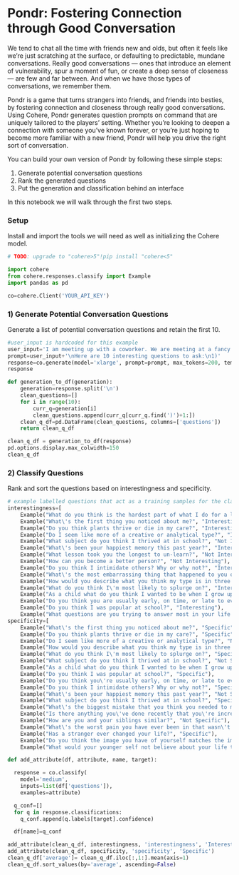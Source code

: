 # Pondr: Fostering Connection through Good Conversation

We tend to chat all the time with friends new and olds, but often it feels like we’re just scratching at the surface, or defaulting to predictable, mundane conversations. Really good conversations — ones that introduce an element of vulnerability, spur a moment of fun, or create a deep sense of closeness — are few and far between. And when we have those types of conversations, we remember them.

Pondr is a game that turns strangers into friends, and friends into besties, by fostering connection and closeness through really good conversations. Using Cohere, Pondr generates question prompts on command that are uniquely tailored to the players’ setting. Whether you’re looking to deepen a connection with someone you’ve known forever, or you’re just hoping to become more familiar with a new friend, Pondr will help you drive the right sort of conversation.

You can build your own version of Pondr by following these simple steps: 

1. Generate potential conversation questions
2. Rank the generated questions
3. Put the generation and classification behind an interface

In this notebook we will walk through the first two steps.


### Setup
Install and import the tools we will need as well as initializing the Cohere model.


```python
# TODO: upgrade to "cohere>5"!pip install "cohere<5"
```


```python
import cohere
from cohere.responses.classify import Example
import pandas as pd
```


```python
co=cohere.Client('YOUR_API_KEY')
```

### 1) Generate Potential Conversation Questions
Generate a list of potential conversation questions and retain the first 10.


```python
#user_input is hardcoded for this example
user_input='I am meeting up with a coworker. We are meeting at a fancy restaurant. I wanna ask some interesting questions. These questions should be deep.'
prompt=user_input+'\nHere are 10 interesting questions to ask:\n1)'
response=co.generate(model='xlarge', prompt=prompt, max_tokens=200, temperature=5).generations[0].text
response
```


```python
def generation_to_df(generation):
    generation=response.split('\n')
    clean_questions=[]
    for i in range(10):
        curr_q=generation[i]
        clean_questions.append(curr_q[curr_q.find(')')+1:])
    clean_q_df=pd.DataFrame(clean_questions, columns=['questions'])
    return clean_q_df
```


```python
clean_q_df = generation_to_df(response)
pd.options.display.max_colwidth=150
clean_q_df
```

### 2) Classify Questions
Rank and sort the questions based on interestingness and specificity.


```python
# example labelled questions that act as a training samples for the classification
interestingness=[
    Example("What do you think is the hardest part of what I do for a living?", "Not Interesting"), 
    Example("What\'s the first thing you noticed about me?", "Interesting"), 
    Example("Do you think plants thrive or die in my care?", "Interesting"), 
    Example("Do I seem like more of a creative or analytical type?", "Interesting"), 
    Example("What subject do you think I thrived at in school?", "Not Interesting"), 
    Example("What\'s been your happiest memory this past year?", "Interesting"), 
    Example("What lesson took you the longest to un-learn?", "Not Interesting"), 
    Example("How can you become a better person?", "Not Interesting"), 
    Example("Do you think I intimidate others? Why or why not?", "Interesting"), 
    Example("What\'s the most embarrassing thing that happened to you on a date?", "Not Interesting"), 
    Example("How would you describe what you think my type is in three words?", "Interesting"), 
    Example("What do you think I\'m most likely to splurge on?", "Interesting"), 
    Example("As a child what do you think I wanted to be when I grow up?", "Interesting"), 
    Example("Do you think you are usually early, on time, or late to events?", "Not Interesting"), 
    Example("Do you think I was popular at school?", "Interesting"), 
    Example("What questions are you trying to answer most in your life right now?", "Not Interesting")]
specificity=[
    Example("What\'s the first thing you noticed about me?", "Specific"), 
    Example("Do you think plants thrive or die in my care?", "Specific"), 
    Example("Do I seem like more of a creative or analytical type?", "Not Specific"), 
    Example("How would you describe what you think my type is in three words?", "Not Specific"), 
    Example("What do you think I\'m most likely to splurge on?", "Specific"), 
    Example("What subject do you think I thrived at in school?", "Not Specific"), 
    Example("As a child what do you think I wanted to be when I grow up?", "Specific"), 
    Example("Do you think I was popular at school?", "Specific"), 
    Example("Do you think you\'re usually early, on time, or late to events?", "Specific"), 
    Example("Do you think I intimidate others? Why or why not?", "Specific"), 
    Example("What\'s been your happiest memory this past year?", "Not Specific"), 
    Example("What subject do you think I thrived at in school?", "Specific"), 
    Example("What\'s the biggest mistake that you think you needed to make to become who you are now?", "Specific"), 
    Example("Is there anything you\'ve done recently that you\'re incredibly proud of?", "Not Specific"), 
    Example("How are you and your siblings similar?", "Not Specific"), 
    Example("What\'s the worst pain you have ever been in that wasn\'t physical?", "Specific"), 
    Example("Has a stranger ever changed your life?", "Specific"), 
    Example("Do you think the image you have of yourself matches the image other people see you as?", "Specific"), 
    Example("What would your younger self not believe about your life today?", "Specific")]
```


```python
def add_attribute(df, attribute, name, target):

  response = co.classify(
    model='medium',
    inputs=list(df['questions']),
    examples=attribute)

  q_conf=[]
  for q in response.classifications:
    q_conf.append(q.labels[target].confidence)

  df[name]=q_conf
```


```python
add_attribute(clean_q_df, interestingness, 'interestingness', 'Interesting')
add_attribute(clean_q_df, specificity, 'specificity', 'Specific')
clean_q_df['average']= clean_q_df.iloc[:,1:].mean(axis=1)
clean_q_df.sort_values(by='average', ascending=False)
```
